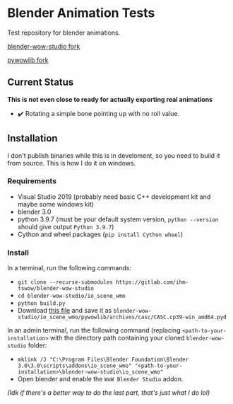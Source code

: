 # Blender Animation Tests

Test repository for blender animations.

[blender-wow-studio fork](https://gitlab.com/ihm-tswow/blender-wow-studio)

[pywowlib fork](https://github.com/ihm-tswow/pywowlib)

## Current Status

**This is not even close to ready for actually exporting real animations**

- ✔️ Rotating a simple bone pointing up with no roll value.

## Installation
I don't publish binaries while this is in develoment, so you need to build it from source. This is how I do it on windows.

### Requirements
- Visual Studio 2019 (probably need basic C++ development kit and maybe some windows kit)
- blender 3.0
- python 3.9.7 (must be your default system version, `python --version` should give output `Python 3.9.7`)
- Cython and wheel packages (`pip install Cython wheel`)

### Install
In a terminal, run the following commands:
- `git clone --recurse-submodules https://gitlab.com/ihm-tswow/blender-wow-studio`
- `cd blender-wow-studio/io_scene_wmo`
- `python build.py`
- Download [this file](https://github.com/wowdev/pyCASCLib/raw/5afc012e41415af805d1fea71319e66c58061fe7/CASC.cp39-win_amd64.pyd) and save it as `blender-wow-studio/io_scene_wmo/pywowlib/archives/casc/CASC.cp39-win_amd64.pyd`

In an admin terminal, run the following command (replacing `<path-to-your-installation>` with the directory path containing your cloned `blender-wow-studio` folder:
- `mklink /J "C:\Program Files\Blender Foundation\Blender 3.0\3.0\scripts\addons\io_scene_wmo" "<path-to-your-installation>\blender-wow-studio\io_scene_wmo"`
- Open blender and enable the `WoW Blender Studio` addon.

_(Idk if there's a better way to do the last part, that's just what I do lol)_
